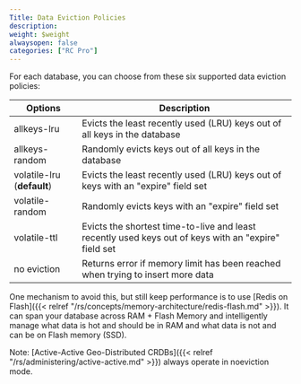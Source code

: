 ```yaml
---
Title: Data Eviction Policies
description:
weight: $weight
alwaysopen: false
categories: ["RC Pro"]
---
```

For each database, you can choose from these six supported data eviction
policies:

|  **Options** | **Description** |
|------------|-----------------|
|  allkeys-lru | Evicts the least recently used (LRU) keys out of all keys in the database |
|  allkeys-random | Randomly evicts keys out of all keys in the database |
|  volatile-lru (**default**) | Evicts the least recently used (LRU) keys out of keys with an "expire" field set |
|  volatile-random | Randomly evicts keys with an "expire" field set |
|  volatile-ttl | Evicts the shortest time-to-live and least recently used keys out of keys with an "expire" field set |
|  no eviction | Returns error if memory limit has been reached when trying to insert more data |

One mechanism to avoid this, but still keep performance is to use [Redis
on
Flash]({{< relref "/rs/concepts/memory-architecture/redis-flash.md" >}}).
It can span your database across RAM + Flash Memory and intelligently
manage what data is hot and should be in RAM and what data is not and
can be on Flash memory (SSD).

Note: [Active-Active Geo-Distributed
CRDBs]({{< relref "/rs/administering/active-active.md" >}})
always operate in noeviction mode.
